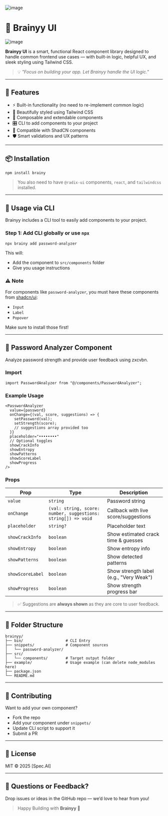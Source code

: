 ![image](https://github.com/user-attachments/assets/c94d76ef-5859-4407-a2cf-a3604d1930db)
# 🧠 Brainyy UI
![image](https://github.com/user-attachments/assets/3909d3ac-21e9-48e8-b9d9-d2566d9ce44b)



**Brainyy UI** is a smart, functional React component library designed to handle common frontend use cases — with built-in logic, helpful UX, and sleek styling using Tailwind CSS.

> 💡 _"Focus on building your app. Let Brainyy handle the UI logic."_

---

## 🚀 Features

- ⚡ Built-in functionality (no need to re-implement common logic)
- 🎨 Beautifully styled using Tailwind CSS
- 🧩 Composable and extendable components
- 🎛️ CLI to add components to your project
- 🤝 Compatible with ShadCN components
- 🛡️ Smart validations and UX patterns

---

## 📦 Installation

```bash
npm install brainy
```

> You also need to have `@radix-ui` components, `react`, and `tailwindcss` installed.

---

## 🧰 Usage via CLI

Brainyy includes a CLI tool to easily add components to your project.

### Step 1: Add CLI globally or use `npx`

```bash
npx brainy add password-analyzer
```

This will:

- Add the component to `src/components` folder
- Give you usage instructions

### ⚠️ Note

For components like `password-analyzer`, you must have these components from [shadcn/ui](https://ui.shadcn.com):

- `Input`
- `Label`
- `Popover`

Make sure to install those first!

---

## 🔐 Password Analyzer Component

Analyze password strength and provide user feedback using zxcvbn.

### Import

```tsx
import PasswordAnalyzer from "@/components/PasswordAnalyzer";
```

### Example Usage

```tsx
<PasswordAnalyzer
  value={password}
  onChange={(val, score, suggestions) => {
    setPassword(val);
    setStrength(score);
    // suggestions array provided too
  }}
  placeholder="••••••••"
  // Optional toggles
  showCrackInfo
  showEntropy
  showPatterns
  showScoreLabel
  showProgress
/>
```

### Props

| Prop             | Type                                                          | Description                             |
| ---------------- | ------------------------------------------------------------- | --------------------------------------- |
| `value`          | `string`                                                      | Password string                         |
| `onChange`       | `(val: string, score: number, suggestions: string[]) => void` | Callback with live score/suggestions    |
| `placeholder`    | `string?`                                                     | Placeholder text                        |
| `showCrackInfo`  | `boolean`                                                     | Show estimated crack time & guesses     |
| `showEntropy`    | `boolean`                                                     | Show entropy info                       |
| `showPatterns`   | `boolean`                                                     | Show detected patterns                  |
| `showScoreLabel` | `boolean`                                                     | Show strength label (e.g., "Very Weak") |
| `showProgress`   | `boolean`                                                     | Show strength progress bar              |

> ✅ Suggestions are **always shown** as they are core to user feedback.

---

## 📁 Folder Structure

```
brainyy/
├── bin/                   # CLI Entry
├── snippets/              # Component sources
│   └── password-analyzer/
├── src/
│   └── components/        # Target output folder
├── example/               # Usage example (can delete node_modules here)
├── package.json
└── README.md
```

---

## 🔄 Contributing

Want to add your own component?

- Fork the repo
- Add your component under `snippets/`
- Update CLI script to support it
- Submit a PR

---

## 📣 License

MIT © 2025 [Spec.AI]

---

## 💬 Questions or Feedback?

Drop issues or ideas in the GitHub repo — we’d love to hear from you!

> Happy Building with **Brainyy 🧠**
